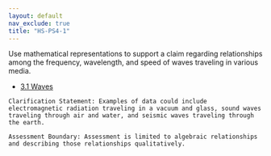 ```yaml
---
layout: default
nav_exclude: true
title: "HS-PS4-1"
---
```

<script src="https://cdn.mathjax.org/mathjax/latest/MathJax.js?config=TeX-AMS-MML_HTMLorMML" type="text/javascript"></script>

<!--<center>
<img src="images/pt-row-col.png" alt="drawing" width="90%"/>
</center>
-->
Use mathematical representations to support a claim regarding relationships among the frequency, wavelength, and speed of waves traveling in various media.

  * [3.1 Waves](/edu-iprs/3.1-waves)

<!--more-->

    Clarification Statement: Examples of data could include electromagnetic radiation traveling in a vacuum and glass, sound waves traveling through air and water, and seismic waves traveling through the earth.

    Assessment Boundary: Assessment is limited to algebraic relationships and describing those relationships qualitatively.

